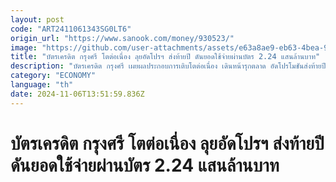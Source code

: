```yaml
---
layout: post
code: "ART2411061343SG0LT6"
origin_url: "https://www.sanook.com/money/930523/"
image: "https://github.com/user-attachments/assets/e63a8ae9-eb63-4bea-9eea-6f947a2ebf31"
title: "บัตรเครดิต กรุงศรี โตต่อเนื่อง ลุยอัดโปรฯ ส่งท้ายปี ดันยอดใช้จ่ายผ่านบัตร 2.24 แสนล้านบาท"
description: "บัตรเครดิต กรุงศรี เผยผลประกอบการเติบโตต่อเนื่อง เดินหน้ารุกตลาด อัดโปรโมชันส่งท้ายปี ตั้งเป้ายอดใช้จ่ายผ่านบัตร 224,000 ล้านบาท"
category: "ECONOMY"
language: "th"
date: 2024-11-06T13:51:59.836Z
---
```


# บัตรเครดิต กรุงศรี โตต่อเนื่อง ลุยอัดโปรฯ ส่งท้ายปี ดันยอดใช้จ่ายผ่านบัตร 2.24 แสนล้านบาท